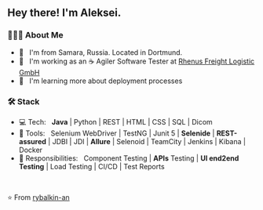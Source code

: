 <h2> Hey there! I'm Aleksei.</h2>

<h3> 👨🏻‍💻 About Me </h3>

- 🤔 &nbsp; I'm from Samara, Russia. Located in Dortmund.
- 💼 &nbsp; I'm working as an :coffee: Agiler Software Tester at [Rhenus Freight Logistic GmbH](https://www.rhenus.group/)
- 🌱 &nbsp; I'm learning more about deployment processes

<h3>🛠 Stack</h3>

- 💻 Tech: &nbsp; <b>Java</b> | Python | REST | HTML | CSS | SQL | Dicom
- 🔧 Tools: &nbsp; Selenium WebDriver | TestNG | Junit 5 | <b>Selenide</b> | <b>REST-assured</b> | JDBI | JDI | <b>Allure</b> | Selenoid | TeamCity | Jenkins  | Kibana | Docker
- :hammer: Responsibilities: &nbsp; Component Testing | <b>APIs</b> Testing | <b>UI end2end Testing</b> | Load Testing | CI/CD | Test Reports
<br/>

⭐️ From [rybalkin-an](https://github.com/rybalkin-an)
